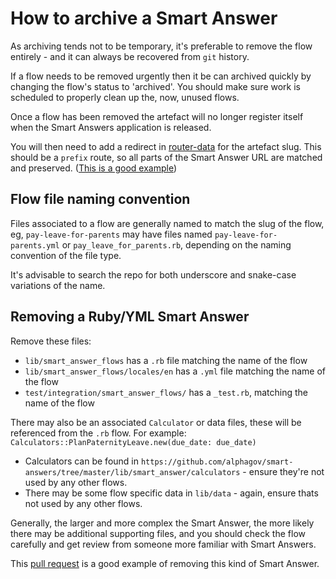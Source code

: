 # How to archive a Smart Answer

As archiving tends not to be temporary, it's preferable to remove the flow entirely - and it can always be recovered from `git` history.

If a flow needs to be removed urgently then it be can archived quickly by changing the flow's status to 'archived'. You should make sure work is scheduled to properly clean up the, now, unused flows.

Once a flow has been removed the artefact will no longer register itself when the Smart Answers application is released.

You will then need to add a redirect in [router-data](https://github.gds/gds/router-data) for the artefact slug. This should be a `prefix` route, so all parts of the Smart Answer URL are matched and preserved. ([This is a good example](https://github.gds/gds/router-data/blob/master/data/slug-changes.csv#L623))

## Flow file naming convention

Files associated to a flow are generally named to match the slug of the flow, eg, `pay-leave-for-parents` may have files named `pay-leave-for-parents.yml` or `pay_leave_for_parents.rb`, depending on the naming convention of the file type.

It's advisable to search the repo for both underscore and snake-case variations of the name.

## Removing a Ruby/YML Smart Answer

Remove these files:

- `lib/smart_answer_flows` has a `.rb` file matching the name of the flow
- `lib/smart_answer_flows/locales/en` has a `.yml` file matching the name of the flow
- `test/integration/smart_answer_flows/` has a `_test.rb`, matching the name of the flow

There may also be an associated `Calculator` or data files, these will be referenced from the `.rb` flow. For example: `Calculators::PlanPaternityLeave.new(due_date: due_date)`

- Calculators can be found in `https://github.com/alphagov/smart-answers/tree/master/lib/smart_answer/calculators` - ensure they're not used by any other flows.
- There may be some flow specific data in `lib/data` - again, ensure thats not used by any other flows.

Generally, the larger and more complex the Smart Answer, the more likely there may be additional supporting files, and you should check the flow carefully and get review from someone more familiar with Smart Answers.

This [pull request](https://github.com/alphagov/smart-answers/pull/1428) is a good example of removing this kind of Smart Answer.
